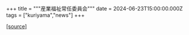 +++
title = """産業福祉常任委員会"""
date = 2024-06-23T15:00:00.000Z
tags = ["kuriyama","news"]
+++


[[source]](https://www.town.kuriyama.hokkaido.jp/site/gikai/27740.html)
